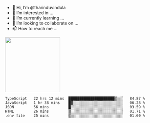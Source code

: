 - 👋 Hi, I’m @tharinduvindula
- 👀 I’m interested in ...
- 🌱 I’m currently learning ...
- 💞️ I’m looking to collaborate on ...
- 📫 How to reach me ...

<!---
tharinduvindula/tharinduvindula is a ✨ special ✨ repository because its `README.md` (this file) appears on your GitHub profile.
You can click the Preview link to take a look at your changes.
--->

<img height="180em" src="https://github-readme-stats.vercel.app/api?username=tharinduvindula&show_icons=true&hide_border=false&&count_private=true&include_all_commits=true" />


<!--START_SECTION:waka-->
```text
TypeScript   22 hrs 12 mins  █████████████████████▒░░░   84.87 % 
JavaScript   1 hr 38 mins    █▓░░░░░░░░░░░░░░░░░░░░░░░   06.28 % 
JSON         56 mins         █░░░░░░░░░░░░░░░░░░░░░░░░   03.59 % 
HTML         26 mins         ▒░░░░░░░░░░░░░░░░░░░░░░░░   01.71 % 
.env file    25 mins         ▒░░░░░░░░░░░░░░░░░░░░░░░░   01.60 % 
```
<!--END_SECTION:waka-->
